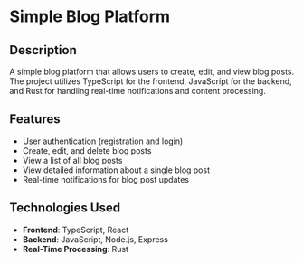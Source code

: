 # Simple Blog Platform

## Description

A simple blog platform that allows users to create, edit, and view blog posts. The project utilizes TypeScript for the frontend, JavaScript for the backend, and Rust for handling real-time notifications and content processing.

## Features

- User authentication (registration and login)
- Create, edit, and delete blog posts
- View a list of all blog posts
- View detailed information about a single blog post
- Real-time notifications for blog post updates

## Technologies Used

- **Frontend**: TypeScript, React
- **Backend**: JavaScript, Node.js, Express
- **Real-Time Processing**: Rust
